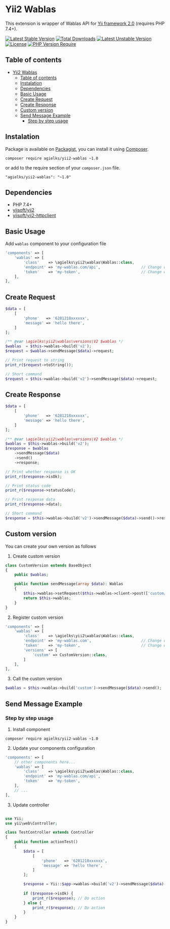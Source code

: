 # Yii2 Wablas

This extension is wrapper of Wablas API for [Yii framework 2.0](http://www.yiiframework.com) (requires PHP 7.4+).

[![Latest Stable Version](http://poser.pugx.org/agielks/yii2-wablas/v)](https://packagist.org/packages/agielks/yii2-wablas)
[![Total Downloads](http://poser.pugx.org/agielks/yii2-wablas/downloads)](https://packagist.org/packages/agielks/yii2-wablas)
[![Latest Unstable Version](http://poser.pugx.org/agielks/yii2-wablas/v/unstable)](https://packagist.org/packages/agielks/yii2-wablas)
[![License](http://poser.pugx.org/agielks/yii2-wablas/license)](https://packagist.org/packages/agielks/yii2-wablas)
[![PHP Version Require](http://poser.pugx.org/agielks/yii2-wablas/require/php)](https://packagist.org/packages/agielks/yii2-wablas)

## Table of contents

- [Yii2 Wablas](#yii2-wablas)
  - [Table of contents](#table-of-contents)
  - [Instalation](#instalation)
  - [Dependencies](#dependencies)
  - [Basic Usage](#basic-usage)
  - [Create Request](#create-request)
  - [Create Response](#create-response)
  - [Custom version](#custom-version)
  - [Send Message Example](#send-message-example)
    - [Step by step usage](#step-by-step-usage)

<a name = "installation"></a>

## Instalation

Package is available on [Packagist](https://packagist.org/packages/agielks/yii2-wablas), you can install it using [Composer](https://getcomposer.org).

```shell
composer require agielks/yii2-wablas ~1.0
```

or add to the require section of your `composer.json` file.

```
"agielks/yii2-wablas": "~1.0"
```

<a name="dependencies"></a>

## Dependencies

- PHP 7.4+
- [yiisoft/yii2](https://github.com/yiisoft/yii2)
- [yiisoft/yii2-httpclient](https://github.com/yiisoft/yii2-httpclient)

<a name="basic-usage"></i>

## Basic Usage

Add `wablas` component to your configuration file

```php
'components' => [
    'wablas' => [
        'class'    => \agielks\yii2\wablas\Wablas::class,
        'endpoint' => 'my-wablas.com/api',                  // Change with your wablas API endpoint
        'token'    => 'my-token',                           // Change with your wablas API token
    ],
],
```

<a name="basicusage-request"></a>

## Create Request

```php
$data = [
    [
        'phone'   => '6281218xxxxxx',
        'message' => 'hello there',
    ]
];

/** @var \agielks\yii2\wablas\versions\V2 $wablas */
$wablas  = $this->wablas->build('v2');
$request = $wablas->sendMessage($data)->request;

// Print request to string
print_r($request->toString());

// Short command
$request = $this->wablas->build('v2')->sendMessage($data)->request;
```

<a name="basicusage-response"></a>

## Create Response

```php
$data = [
    [
        'phone'   => '6281218xxxxxx',
        'message' => 'hello there',
    ]
];

/** @var \agielks\yii2\wablas\versions\V2 $wablas */
$wablas = $this->wablas->build('v2');
$response = $wablas
    ->sendMessage($data)
    ->send()
    ->response;

// Print whether response is OK
print_r($response->isOk);

// Print status code
print_r($response->statusCode);

// Print response data
print_r($response->data);

// Short command
$response = $this->wablas->build('v2')->sendMessage($data)->send()->response;
```

<a name="basicusage-version"></a>

## Custom version

You can create your own version as follows

1. Create custom version

```php
class CustomVersion extends BaseObject
{
    public $wablas;

    public function sendMessage(array $data): Wablas
    {
        $this->wablas->setRequest($this->wablas->client->post(['custom/send-message'])->setData($data));
        return $this->wablas;
    }
}
```

2. Register custom version

```php
'components' => [
    'wablas' => [
        'class'    => \agielks\yii2\wablas\Wablas::class,
        'endpoint' => 'my-wablas.com',                      // Change with your endpoint
        'token'    => 'my-token',                           // Change with your wablas token,
        'versions' => [
            'custom' => CustomVersion::class,
        ]
    ],
],
```

3. Call the custom version

```php
$wablas = $this->wablas->build('custom')->sendMessage($data)->send();
```

<a name="step-by-step"></a>

## Send Message Example

### Step by step usage

1. Install component

```shell
composer require agielks/yii2-wablas ~1.0
```

2. Update your components configuration

```php
'components' => [
    // other components here...
    'wablas' => [
        'class'    => \agielks\yii2\wablas\Wablas::class,
        'endpoint' => 'my-wablas.com/api',
        'token'    => 'my-token',
    ],
    // ...
],
```

3. Update controller

```php

use Yii;
use yii\web\Controller;

class TestController extends Controller
{
    public function actionTest()
    {
        $data = [
            [
                'phone'   => '6281218xxxxxx',
                'message' => 'hello there',
            ]
        ];

        $response = Yii::$app->wablas->build('v2')->sendMessage($data)->send()->response;
        
        if ($response->isOk) {
            print_r($response); // Do action
        } else {
            print_r($response); // Do action
        }
    }
}
```
